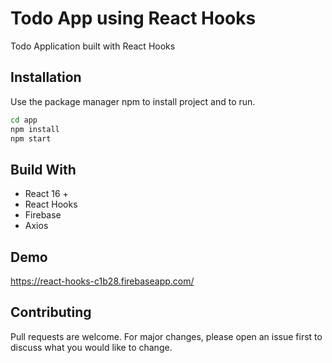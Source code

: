 # Todo App using React Hooks
Todo Application built with React Hooks



## Installation
Use the package manager npm to install project and to run.
```bash
cd app
npm install 
npm start
```
## Build With
 * React 16 +
 * React Hooks
 * Firebase
 * Axios

## Demo 
https://react-hooks-c1b28.firebaseapp.com/

## Contributing
Pull requests are welcome. For major changes, please open an issue first to discuss what you would like to change.
